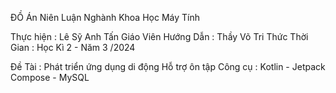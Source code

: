 ĐỒ Án Niên Luận Nghành Khoa Học Máy Tính 

Thực hiện : Lê Sỹ Anh Tấn
Giáo Viên Hướng Dẫn : Thầy Võ Tri Thức
Thời Gian : Học Kì 2 - Năm 3 /2024

Đề Tài    : Phát triển ứng dụng di động Hỗ trợ ôn tập
Công cụ   : Kotlin - Jetpack Compose - MySQL

